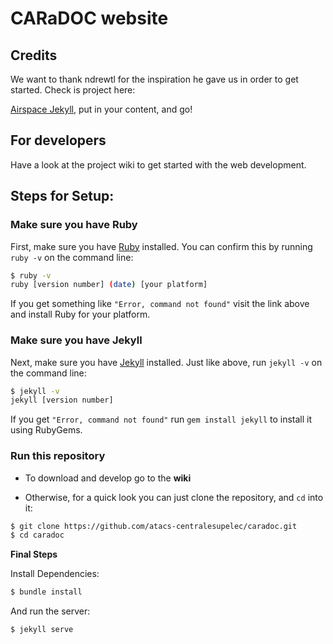 # CARaDOC website

## Credits

We want to thank ndrewtl for the inspiration he gave us in order to get started. Check is project here:

[Airspace Jekyll](https://github.com/ndrewtl/airspace-jekyll/fork), put in your content, and go!

## For developers

Have a look at the project wiki to get started with the web development.


## Steps for Setup:

### Make sure you have Ruby

First, make sure you have [Ruby](https://www.ruby-lang.org/en/) installed. You can confirm this by running `ruby -v` on the command line:

```sh
$ ruby -v
ruby [version number] (date) [your platform]
```

If you get something like `"Error, command not found"` visit the link above and install Ruby for your platform.


### Make sure you have Jekyll

Next, make sure you have [Jekyll](https://jekyllrb.com/) installed. Just like above, run `jekyll -v` on the command line:

```sh
$ jekyll -v
jekyll [version number]
```
If you get `"Error, command not found"` run `gem install jekyll` to install it using RubyGems.

### Run this repository
- To download and develop go to the **wiki**

- Otherwise, for a quick look you can just clone the repository, and `cd` into it:
```sh
$ git clone https://github.com/atacs-centralesupelec/caradoc.git
$ cd caradoc
```

**Final Steps**

Install Dependencies:
```sh
$ bundle install
```

And run the server:
```sh
$ jekyll serve
```

